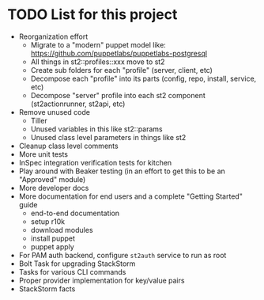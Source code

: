 # TODO List for this project

- Reorganization effort
  - Migrate to a "modern" puppet model like: https://github.com/puppetlabs/puppetlabs-postgresql
  - All things in st2::profiles::xxx move to st2
  - Create sub folders for each "profile" (server, client, etc)
  - Decompose each "profile" into its parts (config, repo, install, service, etc)
  - Decompose "server" profile into each st2 component (st2actionrunner, st2api, etc)
- Remove unused code
  - Tiller
  - Unused variables in this like st2::params
  - Unused class level parameters in things like st2
- Cleanup class level comments
- More unit tests
- InSpec integration verification tests for kitchen
- Play around with Beaker testing (in an effort to get this to be an "Approved" module)
- More developer docs
- More documentation for end users and a complete "Getting Started" guide
  - end-to-end documentation 
  - setup r10k
  - download modules
  - install puppet
  - puppet apply
- For PAM auth backend, configure `st2auth` service to run as root
- Bolt Task for upgrading StackStorm
- Tasks for various CLI commands
- Proper provider implementation for key/value pairs
- StackStorm facts
